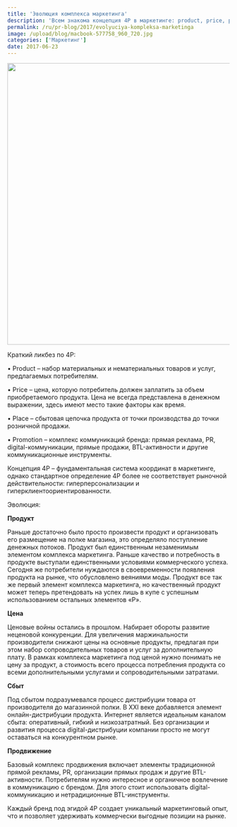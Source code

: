 ```yaml
---
title: 'Эволюция комплекса маркетинга'
description: 'Всем знакома концепция 4P в маркетинге: product, price, place и promotion. За прошедшие 50 лет существования координаты 4P претерпели существенные изменения. Консалтинговая группа «Полилог» обратилась к зарубежному опыту, чтобы раскрыть эволюцию основного подхода в маркетинге. Краткий ликбез по 4P: • Product – набор материальных и нематериальных товаров и услуг, предлагаемых'
permalink: /ru/pr-blog/2017/evolyuciya-kompleksa-marketinga
image: /upload/blog/macbook-577758_960_720.jpg
categories: ['Маркетинг']
date: 2017-06-23
---
```

<img src="{{ site.assets }}/upload/blog/macbook-577758_960_720.jpg" width="960" height="637" alt="">
<p>Краткий ликбез по 4P:</p>
<p>• Product – набор материальных и нематериальных товаров и услуг, предлагаемых потребителям.</p>
<p>• Price – цена, которую потребитель должен заплатить за объем приобретаемого продукта. Цена не всегда представлена в денежном выражении, здесь имеют место такие факторы как время.</p>
<p>• Place – сбытовая цепочка продукта от точки производства до точки розничной продажи.</p>
<p>• Promotion – комплекс коммуникаций бренда: прямая реклама, PR, digital-коммуникации, прямые продажи, BTL-активности и другие коммуникационные инструменты.</p>
<p>Концепция 4P – фундаментальная система координат в маркетинге, однако стандартное определение 4P более не соответствует рыночной действительности: гиперперсонализации и гиперклиентоориентированности.</p>
<p>Эволюция:</p>
<p><b>Продукт</b></p>
<p>Раньше достаточно было просто произвести продукт и организовать его размещение на полке магазина, это определяло поступление денежных потоков. Продукт был единственным незаменимым элементом комплекса маркетинга.
  Раньше качество и потребность в продукте выступали единственными условиями коммерческого успеха. Сегодня же потребители нуждаются в своевременности появления продукта на рынке, что обусловлено веяниями моды.
  Продукт все так же первый элемент комплекса маркетинга, но качественный продукт может теперь претендовать на успех лишь в купе с успешным использованием остальных элементов «P».</p>
<p><b>Цена</b></p>
<p>Ценовые войны остались в прошлом. Набирает обороты развитие неценовой конкуренции. Для увеличения маржинальности производители снижают цены на основные продукты, предлагая при этом набор сопроводительных товаров и услуг за дополнительную плату. В рамках комплекса маркетинга под ценой нужно понимать не цену за продукт, а стоимость всего процесса потребления продукта со всеми дополнительными услугами и сопроводительными затратами.</p>
<p><b>Сбыт</b></p>
<p>Под сбытом подразумевался процесс дистрибуции товара от производителя до магазинной полки. В XXI веке добавляется элемент онлайн-дистрибуции продукта. Интернет является идеальным каналом сбыта: оперативный, гибкий и низкозатратный. Без организации и развития процесса digital-дистрибуции компании просто не могут оставаться на конкурентном рынке.</p>
<p><b>Продвижение</b></p>
<p>Базовый комплекс продвижения включает элементы традиционной прямой рекламы, PR, организации прямых продаж и другие BTL-активности. Потребителям нужно интересное и органичное вовлечение в коммуникацию с брендом. Для этого стоит использовать digital-коммуникацию и нетрадиционные BTL-инструменты.</p>
<p>Каждый бренд под эгидой 4P создает уникальный маркетинговый опыт, что и позволяет удерживать коммерчески выгодные позиции на рынке.</p>
